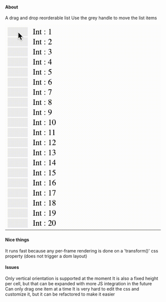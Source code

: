 #### About
A drag and drop reorderable list
Use the grey handle to move the list items

![What it looks like](/example.gif?raw=true "What it looks like")

#### Nice things
It runs fast because any per-frame rendering is done on a 'transform()' css property (does not trigger a dom layout)

#### Issues
Only vertical orientation is supported at the moment
It is also a fixed height per cell, but that can be expanded with more JS integration in the future
Can only drag one item at a time
It is very hard to edit the css and customize it, but it can be refactored to make it easier
